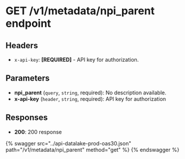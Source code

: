 # GET /v1/metadata/npi_parent endpoint

## Headers

- `x-api-key`: **[REQUIRED]** - API key for authorization.

## Parameters

- **npi_parent** (`query`, `string`, required): No description available.
- **x-api-key** (`header`, `string`, required): API key for authorization

## Responses

- **200**: 200 response

{% swagger src="../api-datalake-prod-oas30.json" path="/v1/metadata/npi_parent" method="get" %}
{% endswagger %}

